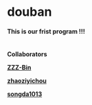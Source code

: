 # douban
<h4>This is our frist program !!!<h4>
<br/>
Collaborators

[ZZZ-Bin](https://github.com/ZZZ-Bin) 

[zhaoziyichou](https://github.com/zhaoziyichou)

[songda1013](https://github.com/songda1013/)


